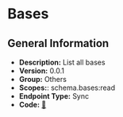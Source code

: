 # Bases

## General Information

- **Description:** List all bases
- **Version:** 0.0.1
- **Group:** Others
- **Scopes:**: schema.bases:read
- **Endpoint Type:** Sync
- **Code:** [🔗](https://github.com/NangoHQ/integration-templates/tree/main/integrations/airtable/syncs/bases.ts)
